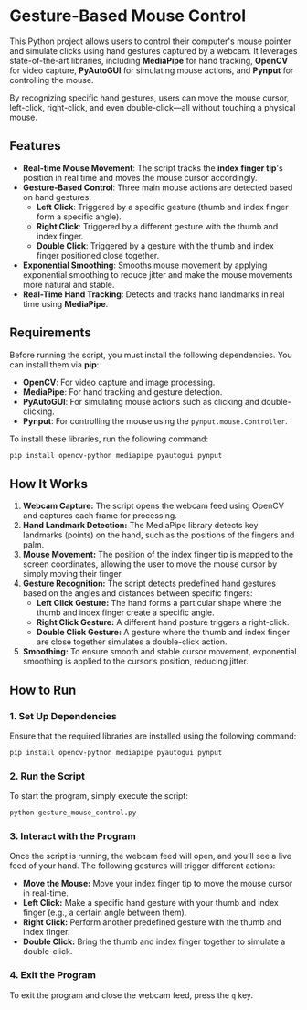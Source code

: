 # Gesture-Based Mouse Control

This Python project allows users to control their computer's mouse pointer and simulate clicks using hand gestures captured by a webcam. It leverages state-of-the-art libraries, including **MediaPipe** for hand tracking, **OpenCV** for video capture, **PyAutoGUI** for simulating mouse actions, and **Pynput** for controlling the mouse.

By recognizing specific hand gestures, users can move the mouse cursor, left-click, right-click, and even double-click—all without touching a physical mouse.

## Features

- **Real-time Mouse Movement**: The script tracks the **index finger tip**'s position in real time and moves the mouse cursor accordingly.
- **Gesture-Based Control**: Three main mouse actions are detected based on hand gestures:
  - **Left Click**: Triggered by a specific gesture (thumb and index finger form a specific angle).
  - **Right Click**: Triggered by a different gesture with the thumb and index finger.
  - **Double Click**: Triggered by a gesture with the thumb and index finger positioned close together.
- **Exponential Smoothing**: Smooths mouse movement by applying exponential smoothing to reduce jitter and make the mouse movements more natural and stable.
- **Real-Time Hand Tracking**: Detects and tracks hand landmarks in real time using **MediaPipe**.

## Requirements

Before running the script, you must install the following dependencies. You can install them via **pip**:

- **OpenCV**: For video capture and image processing.
- **MediaPipe**: For hand tracking and gesture detection.
- **PyAutoGUI**: For simulating mouse actions such as clicking and double-clicking.
- **Pynput**: For controlling the mouse using the `pynput.mouse.Controller`.

To install these libraries, run the following command:

```bash
pip install opencv-python mediapipe pyautogui pynput
```

## How It Works

1. **Webcam Capture:** The script opens the webcam feed using OpenCV and captures each frame for processing.
2. **Hand Landmark Detection:** The MediaPipe library detects key landmarks (points) on the hand, such as the positions of the fingers and palm.
3. **Mouse Movement:** The position of the index finger tip is mapped to the screen coordinates, allowing the user to move the mouse cursor by simply moving their finger.
4. **Gesture Recognition:** The script detects predefined hand gestures based on the angles and distances between specific fingers:
    - **Left Click Gesture:** The hand forms a particular shape where the thumb and index finger create a specific angle.
    - **Right Click Gesture:** A different hand posture triggers a right-click.
    - **Double Click Gesture:** A gesture where the thumb and index finger are close together simulates a double-click action.
5. **Smoothing:** To ensure smooth and stable cursor movement, exponential smoothing is applied to the cursor’s position, reducing jitter.

## How to Run

### 1. Set Up Dependencies

Ensure that the required libraries are installed using the following command:

```bash
pip install opencv-python mediapipe pyautogui pynput
```
### 2. Run the Script
To start the program, simply execute the script:

```bash
python gesture_mouse_control.py
```
### 3. Interact with the Program
Once the script is running, the webcam feed will open, and you’ll see a live feed of your hand. The following gestures will trigger different actions:

- **Move the Mouse:** Move your index finger tip to move the mouse cursor in real-time.
- **Left Click:** Make a specific hand gesture with your thumb and index finger (e.g., a certain angle between them).
- **Right Click:** Perform another predefined gesture with the thumb and index finger.
- **Double Click:** Bring the thumb and index finger together to simulate a double-click.
### 4. Exit the Program
To exit the program and close the webcam feed, press the ```q``` key.

